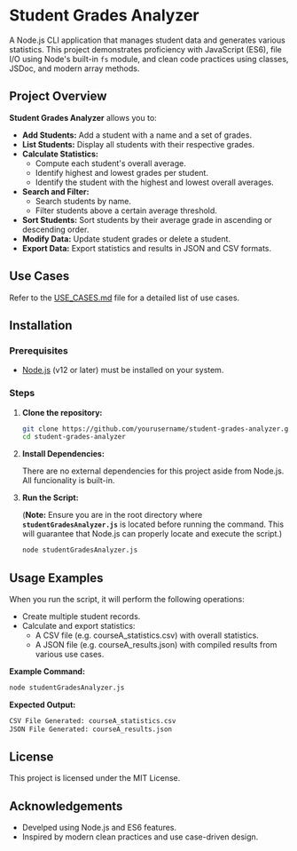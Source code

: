 # Student Grades Analyzer

A Node.js CLI application that manages student data and generates various statistics. This project demonstrates proficiency with JavaScript (ES6), file I/O using Node's built-in `fs` module, and clean code practices using classes, JSDoc, and modern array methods.

## Project Overview

**Student Grades Analyzer** allows you to:

- **Add Students:** Add a student with a name and a set of grades.
- **List Students:** Display all students with their respective grades.
- **Calculate Statistics:**
  - Compute each student's overall average.
  - Identify highest and lowest grades per student.
  - Identify the student with the highest and lowest overall averages.
- **Search and Filter:**
  - Search students by name.
  - Filter students above a certain average threshold.
- **Sort Students:** Sort students by their average grade in ascending or descending order.
- **Modify Data:** Update student grades or delete a student.
- **Export Data:** Export statistics and results in JSON and CSV formats.

## Use Cases

Refer to the [USE_CASES.md](./USE_CASES.md) file for a detailed list of use cases.

## Installation

### Prerequisites

- [Node.js](https://nodejs.org/en/download/) (v12 or later) must be installed on your system.

### Steps

1. **Clone the repository:**

   ```bash
   git clone https://github.com/yourusername/student-grades-analyzer.git
   cd student-grades-analyzer
   ```

2. **Install Dependencies:**

   There are no external dependencies for this project aside from Node.js. All funcionality is built-in.

3. **Run the Script:**

   (**Note:** Ensure you are in the root directory where **`studentGradesAnalyzer.js`** is located before running the command. This will guarantee that Node.js can properly locate and execute the script.)

   ```bash
   node studentGradesAnalyzer.js
   ```

## Usage Examples

When you run the script, it will perform the following operations:

- Create multiple student records.
- Calculate and export statistics:
  - A CSV file (e.g. courseA_statistics.csv) with overall statistics.
  - A JSON file (e.g. courseA_results.json) with compiled results from various use cases.

**Example Command:**

```bash
node studentGradesAnalyzer.js
```

**Expected Output:**

```bash
CSV File Generated: courseA_statistics.csv
JSON File Generated: courseA_results.json
```

## License

This project is licensed under the MIT License.

## Acknowledgements

- Develped using Node.js and ES6 features.
- Inspired by modern clean practices and use case-driven design.
